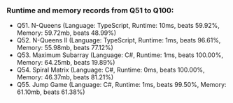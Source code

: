 ### Runtime and memory records from Q51 to Q100:
- Q51. N-Queens (Language: TypeScript, Runtime: 10ms, beats 59.92%, Memory: 59.72mb, beats 48.99%)
- Q52. N-Queens II (Language: TypeScript, Runtime: 1ms, beats 96.61%, Memory: 55.98mb, beats 77.12%)
- Q53. Maximum Subarray (Language: C#, Runtime: 1ms, beats 100.00%, Memory: 64.25mb, beats 19.89%)
- Q54. Spiral Matrix (Language: C#, Runtime: 0ms, beats 100.00%, Memory: 46.37mb, beats 81.21%)
- Q55. Jump Game (Language: C#, Runtime: 1ms, beats 99.50%, Memory: 61.10mb, beats 61.38%)